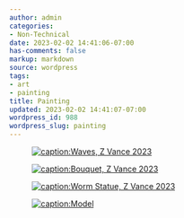 ```yaml
---
author: admin
categories:
- Non-Technical
date: 2023-02-02 14:41:06-07:00
has-comments: false
markup: markdown
source: wordpress
tags:
- art
- painting
title: Painting
updated: 2023-02-02 14:41:07-07:00
wordpress_id: 988
wordpress_slug: painting
---
```

<figure class="wp-block-gallery has-nested-images columns-default is-cropped wp-block-gallery-1 is-layout-flex wp-block-gallery-is-layout-flex" markdown="1">

[![caption:Waves, Z Vance 2023](../wp-content/uploads/2023/02/waves-1014x1024.jpg)](../wp-content/uploads/2023/02/waves.jpg)

</figure>

<figure class="wp-block-gallery has-nested-images columns-default is-cropped wp-block-gallery-2 is-layout-flex wp-block-gallery-is-layout-flex" markdown="1">

[![caption:Bouquet, Z Vance 2023](../wp-content/uploads/2023/02/small-977x1024.jpg)](../wp-content/uploads/2023/02/small.jpg)

</figure>

<figure class="wp-block-gallery has-nested-images columns-default is-cropped wp-block-gallery-3 is-layout-flex wp-block-gallery-is-layout-flex" markdown="1">

[![caption:Worm Statue, Z Vance 2023](../wp-content/uploads/2023/02/art1-crop-448x1024.jpg)](../wp-content/uploads/2023/02/art1-crop.jpg)

[![caption:Model](../wp-content/uploads/2023/02/statue1-crop-635x1024.jpg)](../wp-content/uploads/2023/02/statue1-crop.jpg)

</figure>
